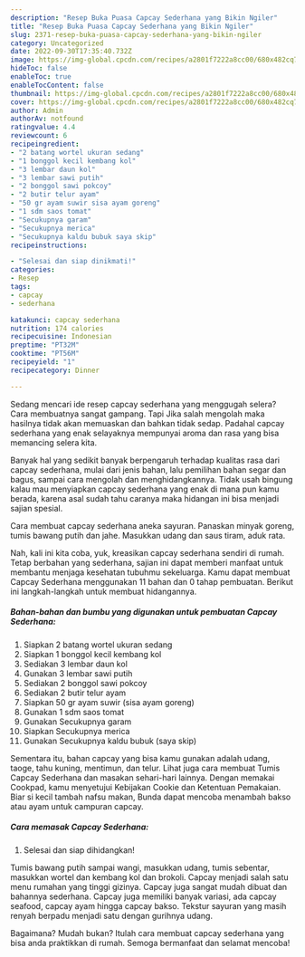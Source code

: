 ```yaml
---
description: "Resep Buka Puasa Capcay Sederhana yang Bikin Ngiler"
title: "Resep Buka Puasa Capcay Sederhana yang Bikin Ngiler"
slug: 2371-resep-buka-puasa-capcay-sederhana-yang-bikin-ngiler
category: Uncategorized
date: 2022-09-30T17:35:40.732Z
image: https://img-global.cpcdn.com/recipes/a2801f7222a8cc00/680x482cq70/capcay-sederhana-foto-resep-utama.jpg
hideToc: false
enableToc: true
enableTocContent: false
thumbnail: https://img-global.cpcdn.com/recipes/a2801f7222a8cc00/680x482cq70/capcay-sederhana-foto-resep-utama.jpg
cover: https://img-global.cpcdn.com/recipes/a2801f7222a8cc00/680x482cq70/capcay-sederhana-foto-resep-utama.jpg
author: Admin
authorAv: notfound
ratingvalue: 4.4
reviewcount: 6
recipeingredient:
- "2 batang wortel ukuran sedang"
- "1 bonggol kecil kembang kol"
- "3 lembar daun kol"
- "3 lembar sawi putih"
- "2 bonggol sawi pokcoy"
- "2 butir telur ayam"
- "50 gr ayam suwir sisa ayam goreng"
- "1 sdm saos tomat"
- "Secukupnya garam"
- "Secukupnya merica"
- "Secukupnya kaldu bubuk saya skip"
recipeinstructions:

- "Selesai dan siap dinikmati!"
categories:
- Resep
tags:
- capcay
- sederhana

katakunci: capcay sederhana 
nutrition: 174 calories
recipecuisine: Indonesian
preptime: "PT32M"
cooktime: "PT56M"
recipeyield: "1"
recipecategory: Dinner

---
```



Sedang mencari ide resep capcay sederhana yang menggugah selera? Cara membuatnya sangat gampang. Tapi Jika salah mengolah maka hasilnya tidak akan memuaskan dan bahkan tidak sedap. Padahal capcay sederhana yang enak selayaknya mempunyai aroma dan rasa yang bisa memancing selera kita.


Banyak hal yang sedikit banyak berpengaruh terhadap kualitas rasa dari capcay sederhana, mulai dari jenis bahan, lalu pemilihan bahan segar dan bagus, sampai cara mengolah dan menghidangkannya. Tidak usah bingung kalau mau menyiapkan capcay sederhana yang enak di mana pun kamu berada, karena asal sudah tahu caranya maka hidangan ini bisa menjadi sajian spesial.

Cara membuat capcay sederhana aneka sayuran. Panaskan minyak goreng, tumis bawang putih dan jahe. Masukkan udang dan saus tiram, aduk rata.


Nah, kali ini kita coba, yuk, kreasikan capcay sederhana sendiri di rumah. Tetap berbahan yang sederhana, sajian ini dapat memberi manfaat untuk membantu menjaga kesehatan tubuhmu sekeluarga. Kamu dapat membuat Capcay Sederhana menggunakan 11 bahan dan 0 tahap pembuatan. Berikut ini langkah-langkah untuk membuat hidangannya.

<!--inarticleads1-->

##### Bahan-bahan dan bumbu yang digunakan untuk pembuatan Capcay Sederhana:

1. Siapkan 2 batang wortel ukuran sedang
1. Siapkan 1 bonggol kecil kembang kol
1. Sediakan 3 lembar daun kol
1. Gunakan 3 lembar sawi putih
1. Sediakan 2 bonggol sawi pokcoy
1. Sediakan 2 butir telur ayam
1. Siapkan 50 gr ayam suwir (sisa ayam goreng)
1. Gunakan 1 sdm saos tomat
1. Gunakan Secukupnya garam
1. Siapkan Secukupnya merica
1. Gunakan Secukupnya kaldu bubuk (saya skip)


Sementara itu, bahan capcay yang bisa kamu gunakan adalah udang, taoge, tahu kuning, mentimun, dan telur. Lihat juga cara membuat Tumis Capcay Sederhana dan masakan sehari-hari lainnya. Dengan memakai Cookpad, kamu menyetujui Kebijakan Cookie dan Ketentuan Pemakaian. Biar si kecil tambah nafsu makan, Bunda dapat mencoba menambah bakso atau ayam untuk campuran capcay. 

<!--inarticleads2-->

##### Cara memasak Capcay Sederhana:


1. Selesai dan siap dihidangkan!

Tumis bawang putih sampai wangi, masukkan udang, tumis sebentar, masukkan wortel dan kembang kol dan brokoli. Capcay menjadi salah satu menu rumahan yang tinggi gizinya. Capcay juga sangat mudah dibuat dan bahannya sederhana. Capcay juga memiliki banyak variasi, ada capcay seafood, capcay ayam hingga capcay bakso. Tekstur sayuran yang masih renyah berpadu menjadi satu dengan gurihnya udang. 

Bagaimana? Mudah bukan? Itulah cara membuat capcay sederhana yang bisa anda praktikkan di rumah. Semoga bermanfaat dan selamat mencoba!
